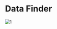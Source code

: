 # Data Finder

![1](https://user-images.githubusercontent.com/96024117/180618605-229b268e-6c53-43b0-a27b-10428bda4c9c.png)
